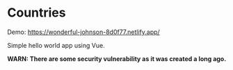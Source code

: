 # Countries
Demo: https://wonderful-johnson-8d0f77.netlify.app/

Simple hello world app using Vue.

**WARN: There are some security vulnerability as it was created a long ago.**
